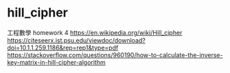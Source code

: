 # hill_cipher
工程數學 homework 4
https://en.wikipedia.org/wiki/Hill_cipher
https://citeseerx.ist.psu.edu/viewdoc/download?doi=10.1.1.259.1186&rep=rep1&type=pdf
https://stackoverflow.com/questions/960190/how-to-calculate-the-inverse-key-matrix-in-hill-cipher-algorithm
